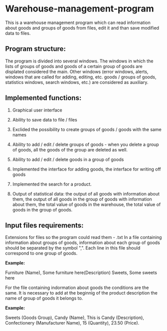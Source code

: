 # Warehouse-management-program
This is a warehouse management program which can read information about goods and groups of goods from files, edit it and than save modified data to files.
## Program structure: 
The program is divided into several windows. The windows in which the lists of groups of goods and goods of a certain group of goods are displated considered the main. Other windows (error windows, alerts, windows that are called for adding, editing, etc. goods / groups of goods, statistics windows, search windows, etc.) are considered as auxiliary.
## Implemented functions:
1. Graphical user interface

2. Ability to save data to file / files

3. Exclided the possibility to create groups of goods / goods with the same names

4. Ability to add / edit / delete groups of goods - when you delete a group of goods, all the goods of the group are deleted as well.

5. Ability to add / edit / delete goods in a group of goods

6. Implemented the interface for adding goods, the interface for writing off goods

7. Implemented the search for a product.

8. Output of statistical data: the output of all goods with information about them, the output of all goods in the group of goods with information about them, the total value of goods in the warehouse, the total value of goods in the group of goods.
## Input files requirements: 
Extensions for files so the program could read them - .txt
In a file containing information about groups of goods, information about each group of goods should be separated by
the symbol ",". Each line in this file should correspond to one group of goods.


**Example:**


Furniture (Name), Some furniture here(Description)
Sweets, Some sweets here
 
 
For the file containing indormation about goods the conditions are the same. It is necessary to add at the beginnig of the product description the name of group of goods it belongs to.


**Example:**


Sweets (Goods Group), Candy (Name), This is Candy (Description), Confectionery (Manufacturer Name), 15 (Quantity), 23.50 (Price).
